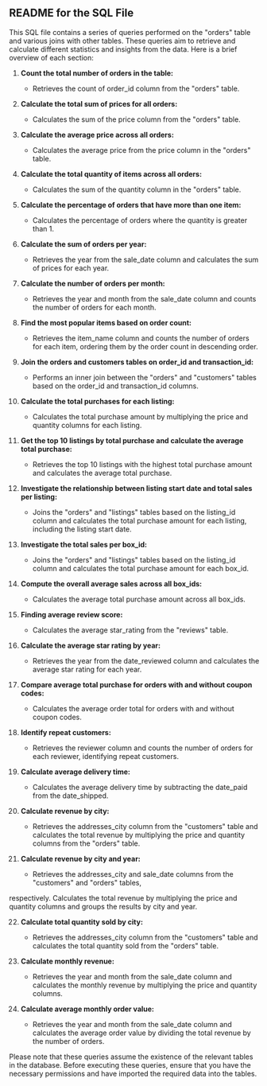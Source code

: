## README for the SQL File

This SQL file contains a series of queries performed on the "orders" table and various joins with other tables. These queries aim to retrieve and calculate different statistics and insights from the data. Here is a brief overview of each section:

1. **Count the total number of orders in the table:**
   - Retrieves the count of order_id column from the "orders" table.

2. **Calculate the total sum of prices for all orders:**
   - Calculates the sum of the price column from the "orders" table.

3. **Calculate the average price across all orders:**
   - Calculates the average price from the price column in the "orders" table.

4. **Calculate the total quantity of items across all orders:**
   - Calculates the sum of the quantity column in the "orders" table.

5. **Calculate the percentage of orders that have more than one item:**
   - Calculates the percentage of orders where the quantity is greater than 1.

6. **Calculate the sum of orders per year:**
   - Retrieves the year from the sale_date column and calculates the sum of prices for each year.

7. **Calculate the number of orders per month:**
   - Retrieves the year and month from the sale_date column and counts the number of orders for each month.

8. **Find the most popular items based on order count:**
   - Retrieves the item_name column and counts the number of orders for each item, ordering them by the order count in descending order.

9. **Join the orders and customers tables on order_id and transaction_id:**
   - Performs an inner join between the "orders" and "customers" tables based on the order_id and transaction_id columns.

10. **Calculate the total purchases for each listing:**
    - Calculates the total purchase amount by multiplying the price and quantity columns for each listing.

11. **Get the top 10 listings by total purchase and calculate the average total purchase:**
    - Retrieves the top 10 listings with the highest total purchase amount and calculates the average total purchase.

12. **Investigate the relationship between listing start date and total sales per listing:**
    - Joins the "orders" and "listings" tables based on the listing_id column and calculates the total purchase amount for each listing, including the listing start date.

13. **Investigate the total sales per box_id:**
    - Joins the "orders" and "listings" tables based on the listing_id column and calculates the total purchase amount for each box_id.

14. **Compute the overall average sales across all box_ids:**
    - Calculates the average total purchase amount across all box_ids.

15. **Finding average review score:**
    - Calculates the average star_rating from the "reviews" table.

16. **Calculate the average star rating by year:**
    - Retrieves the year from the date_reviewed column and calculates the average star rating for each year.

17. **Compare average total purchase for orders with and without coupon codes:**
    - Calculates the average order total for orders with and without coupon codes.

18. **Identify repeat customers:**
    - Retrieves the reviewer column and counts the number of orders for each reviewer, identifying repeat customers.

19. **Calculate average delivery time:**
    - Calculates the average delivery time by subtracting the date_paid from the date_shipped.

20. **Calculate revenue by city:**
    - Retrieves the addresses_city column from the "customers" table and calculates the total revenue by multiplying the price and quantity columns from the "orders" table.

21. **Calculate revenue by city and year:**
    - Retrieves the addresses_city and sale_date columns from the "customers" and "orders" tables,

 respectively. Calculates the total revenue by multiplying the price and quantity columns and groups the results by city and year.

22. **Calculate total quantity sold by city:**
    - Retrieves the addresses_city column from the "customers" table and calculates the total quantity sold from the "orders" table.

23. **Calculate monthly revenue:**
    - Retrieves the year and month from the sale_date column and calculates the monthly revenue by multiplying the price and quantity columns.

24. **Calculate average monthly order value:**
    - Retrieves the year and month from the sale_date column and calculates the average order value by dividing the total revenue by the number of orders.

Please note that these queries assume the existence of the relevant tables in the database. Before executing these queries, ensure that you have the necessary permissions and have imported the required data into the tables.

